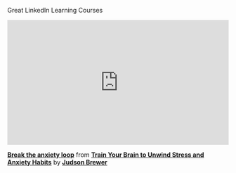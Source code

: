 <hi>Great LinkedIn Learning Courses</hi>

<div style="position:relative;height:0;padding-bottom:56.25%"><iframe width="640" height="360" src="https://www.linkedin.com/learning/embed/train-your-brain-to-unwind-stress-and-anxiety-habits/break-the-anxiety-loop?autoplay=false&claim=AQFhC2kQKpfJPQAAAZJKF8LgVgh-s9rdu8vCoF-FzWetd33mfSeC3zL1wMIHwNWqjlwVii1sEGb0694t_NJK7jo9hn4J_rjR74foEsERvLmXHLqr59QOSOSOR07-4NPSyhF7BAbbUHPIjH75D2CshNpfxtUsOx5lfi51XgNGZNrI0tUcNEW79BdFO9ZyPY-9gRvrliDq3EDvHIUtm0Qm32e7vxwhVjmNqai_i58wululWmSZ0XQjvr7mTYsijhwCgwRfCmcBUdUz4WJx1XkYN6-X1w59DrXTCKLcBumBYTTN1hSf4RovJ3YXEZX0umU4LOtpQGT6rkVY8_vYPWMdc7ZiGLHYFP2PhXJ98w81DqApao4QkGJYDJAVHyLXz2M7ixzSXReAWbBp9SLC5QUQMKkR6hIMNnr_Bq_szytusCaNvzx-GMKcLnbxxGiTXlsKVxpiz0MKhnQw7H3SnSp1V_0Z4G1B8cp_xtY1j0BkMF0JuUM7WcP68i1Pinkk2nu9V8oARmGDHqHBfmrn5zrNJ38Vai38xR4H2Ly6qMW79zj-rtd4KhVNC15Tnhkh3VEapj44aokrkHgz0hipFq5wkYT_mc6iQf7tXty3hDDl7rBakVvlDMWrYdPf0l8Vu9hBLlfTcxw0zOGacZsfDGZ4SgyzWuhWU85LfmBfUVy0z7JySBEUkNAUcG41y6O8YYhLZmraqnud9wjJcFMdI9VQEyC9gBgpPrGVvFY7FZ5LCzMPNXiXXJ6BgXtDgM4Qr1pp8pa6JSqQrm-Y-Le1T7wWGlNAeLPCcLRKYjOZPHfEVP97vjERDXgUW4UjMrCwHjpr7jXSglR6foGoJIDACnwSBDvJur5GS7K1iaEq8wUhxlhYRZLOD6YxjtYMvro-AA-MBXO77LAwyPd8LxZQUZYlehSv0cSs62rj7UOBPTbWsiTtPGygrh_hcL40LrMWJqaXgsaqUMvDk7hSmGO0FbCU49Y_vORwRj1yphEDfS2e1XkF8bGbWvztehcpiPg_Yx9C5QY7Fxxlwf-QlmYZYJXppSD4Mc2pOhPcJGFHPvzYLZJksYfM25o5Qpx2ffTeICTTNVJuDLOPz1g5WfX0iEOf55al_2OUt3AFBzO1atReU0dx1xm4MJJ5YSdYDpAAtJjG_FBnr0qdSwvsqTXBqEffgwahXkZcZ5eaUm1xTEXOKj1dmPAALQoG4265oTTF5W7DHHeFU5uW9T3ZmhkQYSUnzg" mozallowfullscreen="true" webkitallowfullscreen="true" allowfullscreen="true" frameborder="0" style="position:absolute;width:100%;height:100%;left:0"></iframe></div><p><strong><a href="https://www.linkedin.com/learning/train-your-brain-to-unwind-stress-and-anxiety-habits/break-the-anxiety-loop?trk=embed_lil">Break the anxiety loop</a></strong> from <strong><a href="https://www.linkedin.com/learning/train-your-brain-to-unwind-stress-and-anxiety-habits?trk=embed_lil">Train Your Brain to Unwind Stress and Anxiety Habits</a></strong> by <strong><a href="https://www.linkedin.com/learning/instructors/judson-brewer?trk=embed_lil">Judson Brewer</a></strong></p>
